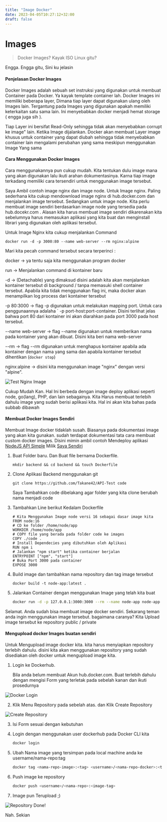 ```yaml
---
title: "Image Docker"
date: 2023-04-05T10:27:12+32:00
draft: false
---
```


# Images

> Docker Images? Kayak ISO Linux gitu?

Engga. Engga gitu, Sini ku jelasin

#### Penjelasan Docker Images

Docker Images adalah sebuah set instruksi yang digunakan untuk membuat Container pada Docker. Ya kayak template container lah. Docker Images ini memiliki beberapa layer, Dimana tiap layer dapat digunakan ulang oleh Images lain. Tergantung pada Images yang digunakan apakah memiliki keterkaitan satu sama lain. Ini menyebabkan docker menjadi hemat storage ( engga juga sih ).

Tiap Layer ini bersifat Read-Only sehingga tidak akan menyebabkan corrupt ke image" lain. Ketika Image dijalankan. Docker akan membuat Layer image khusus untuk container yang dapat diubah sehingga tidak menyebabkan container lain mengalami perubahan yang sama meskipun menggunakan Image Yang sama 

#### Cara Menggunakan Docker Images

Cara menggunakannya pun cukup mudah. Kita tentukan dulu image mana yang akan digunakan lalu ikuti arahan dokumentasinya. Karna tiap image terkadang memiliki cara tersendiri untuk menggunakan image tersebut.

Saya Ambil contoh image nginx dan image node. Untuk Image nginx. Paling sederhana kita cukup mendownload image nginx di hub.docker.com dan menjalankan image tersebut. Sedangkan untuk image node. Kita perlu membuat image sendiri berdasarkan image node yang tersedia pada hub.docekr.com . Alasan kita harus membuat image sendiri dikarenakan kita sebelumnya harus memasukan aplikasi yang kita buat dan menginstall librari yang digunakan oleh aplikasi tersebut.

Untuk Image Nginx kita cukup menjalankan Command

```
docker run -d -p 3000:80 --name web-server --rm nginx:alpine
```

Mari kita pecah command tersebut secara terperinci :

docker -> ya tentu saja kita menggunakan program docker

run -> Menjalankan command di kontainer baru

-d -> (Detachable) yang dimaksud disini adalah kita akan menjalankan kontainer tersebut di background / tanpa memasuki shell container tersebut. Apabila kita tidak menggunakan flag ini, maka docker akan menampilkan log process dari kontainer tersebut

-p 80:3000 -> flag -p digunakan untuk melakukan mapping port. Untuk cara penggunaannya adalaha ` -p port-host:port-container. Disini terlihat jelas bahwa port 80 dari kontainer ini akan diarahkan pada port 3000 pada host tersebut.

--name web-server -> flag --name digunakan untuk memberikan nama pada kontainer yang akan dibuat. Disini kita beri nama web-server

--rm -> flag --rm digunakan untuk menghapus kontainer apabila ada kontainer dengan nama yang sama dan apabila kontainer tersebut dihentikan (`docker stop`)

nginx:alpine -> disini kita menggunakan image "nginx" dengan versi "alpine".

![Test Nginx Image](/images/nginx-run.gif)

Cukup Mudah Kan. Hal Ini berbeda dengan image deploy aplikasi seperti node, go(lang), PHP, dan lain sebagainya. Kita Harus membuat terlebih dahulu image yang sudah berisi aplikasi kita. Hal ini akan kita bahas pada subbab dibawah

#### Membuat Docker Images Sendiri

Membuat Image docker tidaklah susah. Biasanya pada dokumentasi image yang akan kita gunakan. sudah terdapat dokumentasi tata cara membuat custom docker images. Disini mimin ambil contoh Mendeploy aplikasi [NodeJS API Simple](https://github.com/Takane42/API-Test) Milik [Saya Sendiri](https://github.com/Takane42)

1. Buat Folder baru. Dan Buat file bernama Dockerfile.

    ```
    mkdir backend && cd backend && touch Dockerfile
    ```

2. Clone Aplikasi Backend menggunakan git

    ```
    git clone https://github.com/Takane42/API-Test code
    ```

    Saya Tambahkan code dibelakang agar folder yang kita clone berubah nama menjadi code

3. Tambahkan Line berikut Kedalam Dockerfile

    ```
   # Kita Menggunakan Image node versi 16 sebagai dasar image kita 
    FROM node:16
   # CD ke folder /home/node/app
    WORKDIR /home/node/app
   # COPY file yang berada pada folder code ke images
    COPY ./code .
   # Install Dependecies yang dibutuhkan oleh Aplikasi
    RUN npm i
   # Jalankan "npm start" ketika container berjalan
    ENTRYPOINT ["npm", "start"]
   # Buka Port 3000 pada container
    EXPOSE 3000
    ```

4. Build image dan tambahkan nama repository dan tag image tersebut

    ```
    docker build -t node-app:latest .
    ```

5. Jalankan Container dengan menggunakan Image yang telah kita buat

    ```bash
    docker run -d -p 127.0.0.1:3000:3000 --rm --name node-app node-app
    ```

Selamat. Anda sudah bisa membuat image docker sendiri. Sekarang teman anda ingin menggunakan image tersebut. bagaimana caranya? Kita Upload image tersebut ke repository public / private

#### Mengupload docker Images buatan sendiri

Untuk Mengupload image docker kita. kita harus menyiapkan repository terlebih dahulu. disini kita akan menggunakan repository yang sudah disediakan oleh docker untuk mengupload image kita.

1. Login ke Dockerhub. 

    Bila anda belum membuat Akun hub.docker.com. Buat terlebih dahulu dengan mengisi Form yang terletak pada sebelah kanan dan ikuti prosedurnya

![Docker Login](/images/docker-login.png)

2. Klik Menu Repository pada sebelah atas. dan Klik Create Repository

![Create Repository](/images/create-repo.png)

3. Isi Form sesuai dengan kebutuhan

4. Login dengan menggunakan user dockerhub pada Docker CLI kita

    ```bash
    docker login
    ```

5. Ubah Nama image yang tersimpan pada local machine anda ke username/nama-repo:tag

    ```bash
    docker tag <nama-repo-image>:<tag> <username>/<nama-repo-docker>:<tag>
    ```

6. Push image ke repository

    ```bash
    docker push <username>/<nama-repo>:<image-tag>
    ```

7. Image pun Terupload ;)

![Repository Done!](/images/result-repo.png)

Nah. Sekian 

